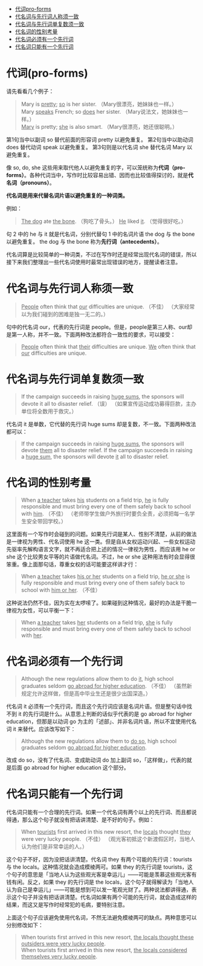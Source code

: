 <!-- TOC -->

- [代词pro-forms](#%E4%BB%A3%E8%AF%8Dpro-forms)
- [代名词与先行词人称须一致](#%E4%BB%A3%E5%90%8D%E8%AF%8D%E4%B8%8E%E5%85%88%E8%A1%8C%E8%AF%8D%E4%BA%BA%E7%A7%B0%E9%A1%BB%E4%B8%80%E8%87%B4)
- [代名词与先行词单复数须一致](#%E4%BB%A3%E5%90%8D%E8%AF%8D%E4%B8%8E%E5%85%88%E8%A1%8C%E8%AF%8D%E5%8D%95%E5%A4%8D%E6%95%B0%E9%A1%BB%E4%B8%80%E8%87%B4)
- [代名词的性别考量](#%E4%BB%A3%E5%90%8D%E8%AF%8D%E7%9A%84%E6%80%A7%E5%88%AB%E8%80%83%E9%87%8F)
- [代名词必须有一个先行词](#%E4%BB%A3%E5%90%8D%E8%AF%8D%E5%BF%85%E9%A1%BB%E6%9C%89%E4%B8%80%E4%B8%AA%E5%85%88%E8%A1%8C%E8%AF%8D)
- [代名词只能有一个先行词](#%E4%BB%A3%E5%90%8D%E8%AF%8D%E5%8F%AA%E8%83%BD%E6%9C%89%E4%B8%80%E4%B8%AA%E5%85%88%E8%A1%8C%E8%AF%8D)

<!-- /TOC -->

# 代词(pro-forms)

请先看看几个例子：

> Mary is <u>pretty</u>; <u>so</u> is her sister.
（Mary很漂亮，她妹妹也一样。）  
> Mary <u>speaks</u> French; so <u>does</u> her sister.
（Mary说法文，她妹妹也一样。）  
> <u>Mary</u> is pretty; <u>she</u> is also smart.
（Mary很漂亮，她还很聪明。）

第1句当中以副词 so 替代前面的形容词 pretty 以避免重复。 
第2句当中以助动词 does 替​​代动词 speak 以避免重复。 
第3句则是以代名词 she 替代名词 Mary 以避免重复。 

像 so, do, she 这些用来取代他人以避免重复的字，可以笼统称为**代词（pro-forms）**。各种代词当中，写作时比较容易出错、因而也比较值得探讨的，就是**代名词（pronouns）**。


**代名词是用来代替名词片语以避免重复的一种词类。**

例如：
> <u>The dog</u> ate <u>the bone</u>.
（狗吃了骨头。）
> <u>He</u> liked <u>it</u>.
（觉得很好吃。）

句 2 中的 he 与 it 就是代名词，分别代替句 1 中的名词片语 the dog 与 the bone 以避免重复。 the dog 与 the bone 称为**先行词（antecedents）**。

代名词算是比较简单的一种词类，不过在写作时还是经常出现代名词的错误，所以接下来我们整理出一些代名词使用时最常出现错误的地方，提醒读者注意。

# 代名词与先行词人称须一致

> <u>People</u> often think that <u>our</u> difficulties are unique. （不佳）
（大家经常以为我们碰到的困难是独一无二的。）

句中的代名词 our，代表的先行词是 people。但是，people是第三人称、our却是第一人称，并不一致。下面两种改法都符合一致性的要求，可以接受：

> <u>People</u> often think that <u>their</u> difficulties are unique.
> <u>We</u> often think that <u>our</u> difficulties are unique.

# 代名词与先行词单复数须一致

> If the campaign succeeds in raising <u>huge sums</u>, the sponsors will devote it all to disaster relief. （误）
（如果宣传运动成功募得巨款，主办单位将全数用于救灾。）

代名词 it 是单数，它代替的先行词 huge sums 却是复数，不一致。下面两种改法都可以：

> If the campaign succeeds in raising <u>huge sums</u>, the sponsors will devote <u>them</u> all to disaster relief.
> If the campaign succeeds in raising a <u>huge sum</u>, the sponsors will devote <u>it</u> all to disaster relief.

# 代名词的性别考量

> When <u>a teacher</u> takes <u>his</u> students on a field trip, <u>he</u> is fully responsible and must bring every one of them safely back to school with <u>him</u>. （不佳）
（老师带学生做户外旅行时要负全责，必须把每一名学生安全带回学校。）

这里面有一个写作时会碰到的问题。如果先行词是某人、性别不清楚，从前的做法是一律视为男性、代名词使用 he 这一类。但是自从女权运动兴起、一些女权运动先驱率先解构语言文字，就不再适合把上述的情况一律视为男性，而应该用 he or she 这个比较男女平等的片语做代名词。不过，he or she 这种用法有时会显得很笨重。像上面那句话，尊重女权的话可能要这样讲才行：

> When <u>a teacher</u> takes <u>his or her</u> students on a field trip, <u>he or she</u> is fully responsible and must bring every one of them safely back to school with <u>him or her</u>. （不佳）

这种说法仍然不佳，因为实在太啰嗦了。如果碰到这种情况，最好的办法是干脆一律视为女性，可以平衡一下：

> When <u>a teacher</u> takes <u>her</u> students on a field trip, <u>she</u> is fully responsible and must bring every one of them safely back to school with <u>her</u>.

# 代名词必须有一个先行词

> Although the new regulations allow them to do <u>it</u>, high school graduates seldom <u>go abroad for higher education</u>. （不佳）
（虽然新规定允许这样做，但是高中毕业生还是很少出国深造。）

代名词 it 必须有一个先行词，而且这个先行词应该是名词片语。但是整句话中找不到 it 的先行词是什么。从意思上判断的话似乎代表的是 go abroad for higher education，但那是以动词 go 为主的「述部」、并非名词片语，所以不宜使用代名词 it 来替代。应该改写如下：

> Although the new regulations allow them to <u>do so</u>, high school graduates seldom <u>go abroad for higher education</u>.

改成 do so，没有了代名词、变成助动词 do 加上副词 so，「这样做」，代表的就是后面 go abroad for higher education 这个部分。

# 代名词只能有一个先行词

代名词只能有一个合理的先行词。如果一个代名词有两个以上的先行词、而且都说得通，那么这个句子就没有把话讲清楚、是不好的句子。例如：

> When <u>tourists</u> first arrived in this new resort, the <u>locals</u> thought <u>they</u> were very lucky people. （不佳）
（观光客初抵这个新渡假区时，当地人认为他们是非常幸运的人。）

这个句子不好，因为没把话讲清楚。代名词 they 有两个可能的先行词：tourists 与 the locals。这种情况就会造成模棱两可。如果 they 的先行词是 tourists，这个句子的意思是「当地人认为这些观光客是幸运儿」——可能是羡慕这些观光客有钱有闲。反之，如果 they 的先行词是 the locals，这个句子就得解读为「当地人认为自己是幸运儿」——可能是想到可以发一笔观光财了。两种说法都讲得通，表示这个句子并没有把话讲清楚。代名词如果有两个可能的先行词，就会造成这样的结果，而这又是写作时经常犯的毛病，要特别注意。

上面这个句子应该避免使用代名词，不然无法避免模棱两可的缺点。两种意思可以分别修改如下：

> When tourists first arrived in this new resort, <u>the locals thought these outsiders were very lucky people</u>.  
> When tourists first arrived in this new resort, <u>the locals considered themselves very lucky people</u>.
